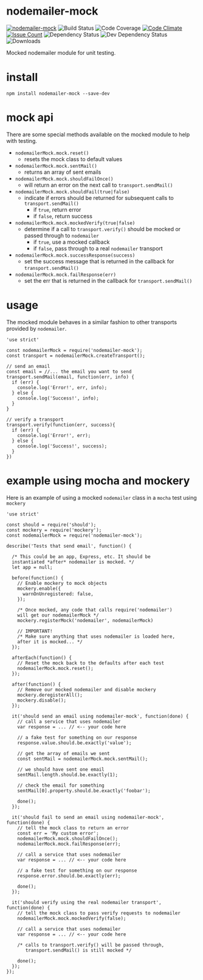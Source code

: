 # nodemailer-mock

[![nodemailer-mock](https://img.shields.io/npm/v/nodemailer-mock.svg)](https://www.npmjs.com/package/nodemailer-mock)
![Build Status](https://jenkins.doublesharp.com/badges/build/nodemailer-mock.svg)
![Code Coverage](https://jenkins.doublesharp.com/badges/coverage/nodemailer-mock.svg)
[![Code Climate](https://codeclimate.com/github/doublesharp/nodemailer-mock/badges/gpa.svg)](https://codeclimate.com/github/doublesharp/nodemailer-mock)
[![Issue Count](https://codeclimate.com/github/doublesharp/nodemailer-mock/badges/issue_count.svg)](https://codeclimate.com/github/doublesharp/nodemailer-mock)
![Dependency Status](https://david-dm.org/doublesharp/nodemailer-mock.svg)
![Dev Dependency Status](https://david-dm.org/doublesharp/nodemailer-mock/dev-status.svg)
![Downloads](https://img.shields.io/npm/dt/nodemailer-mock.svg)

Mocked nodemailer module for unit testing.

# install

```
npm install nodemailer-mock --save-dev
```

# mock api
There are some special methods available on the mocked module to help with testing.

* `nodemailerMock.mock.reset()`
  * resets the mock class to default values
* `nodemailerMock.mock.sentMail()`
  * returns an array of sent emails
* `nodemailerMock.mock.shouldFailOnce()`
  * will return an error on the next call to `transport.sendMail()`
* `nodemailerMock.mock.shouldFail(true|false)`
  * indicate if errors should be returned for subsequent calls to `transport.sendMail()`
    * if `true`, return error
    * if `false`, return success
* `nodemailerMock.mock.mockedVerify(true|false)`
  * determine if a call to `transport.verify()` should be mocked or passed through to `nodemailer`
    * if `true`, use a mocked callback
    * if `false`, pass through to a real `nodemailer` transport
* `nodemailerMock.mock.successResponse(success)`
  * set the success message that is returned in the callback for `transport.sendMail()`
* `nodemailerMock.mock.failResponse(err)`
  * set the err that is returned in the callback for `transport.sendMail()`

# usage
The mocked module behaves in a similar fashion to other transports provided by `nodemailer`.

```
'use strict'

const nodemailerMock = require('nodemailer-mock');
const transport = nodemailerMock.createTransport();

// send an email
const email = //... the email you want to send
transport.sendMail(email, function(err, info) {
  if (err) {
    console.log('Error!', err, info);
  } else {
    console.log('Success!', info);
  }
}

// verify a transport
transport.verify(function(err, success){
  if (err) {
    console.log('Error!', err);
  } else {
    console.log('Success!', success);
  }
})
```

# example using mocha and mockery
Here is an example of using a mocked `nodemailer` class in a `mocha` test using `mockery`

```
'use strict'

const should = require('should');
const mockery = require('mockery');
const nodemailerMock = require('nodemailer-mock');

describe('Tests that send email', function() {

  /* This could be an app, Express, etc. It should be 
  instantiated *after* nodemailer is mocked. */
  let app = null;

  before(function() {
    // Enable mockery to mock objects
    mockery.enable({
      warnOnUnregistered: false,
    });
    
    /* Once mocked, any code that calls require('nodemailer') 
    will get our nodemailerMock */
    mockery.registerMock('nodemailer', nodemailerMock)
    
    // IMPORTANT!
    /* Make sure anything that uses nodemailer is loaded here, 
    after it is mocked... */
  });
  
  afterEach(function() {
    // Reset the mock back to the defaults after each test
    nodemailerMock.mock.reset();
  });
  
  after(function() {
    // Remove our mocked nodemailer and disable mockery
    mockery.deregisterAll();
    mockery.disable();
  });
  
  it('should send an email using nodemailer-mock', function(done) {
    // call a service that uses nodemailer
    var response = ... // <-- your code here
    
    // a fake test for something on our response
    response.value.should.be.exactly('value');
    
    // get the array of emails we sent
    const sentMail = nodemailerMock.mock.sentMail();
    
    // we should have sent one email
    sentMail.length.should.be.exactly(1);
    
    // check the email for something
    sentMail[0].property.should.be.exactly('foobar');
    
    done();
  });
  
  it('should fail to send an email using nodemailer-mock', function(done) {
    // tell the mock class to return an error
    const err = 'My custom error';
    nodemailerMock.mock.shouldFailOnce();
    nodemailerMock.mock.failResponse(err);
  
    // call a service that uses nodemailer
    var response = ... // <-- your code here
    
    // a fake test for something on our response
    response.error.should.be.exactly(err);
    
    done();
  });
  
  it('should verify using the real nodemailer transport', function(done) {
    // tell the mock class to pass verify requests to nodemailer
    nodemailerMock.mock.mockedVerify(false);
  
    // call a service that uses nodemailer
    var response = ... // <-- your code here
    
    /* calls to transport.verify() will be passed through, 
       transport.sendMail() is still mocked */

    done();
  });
});
```
